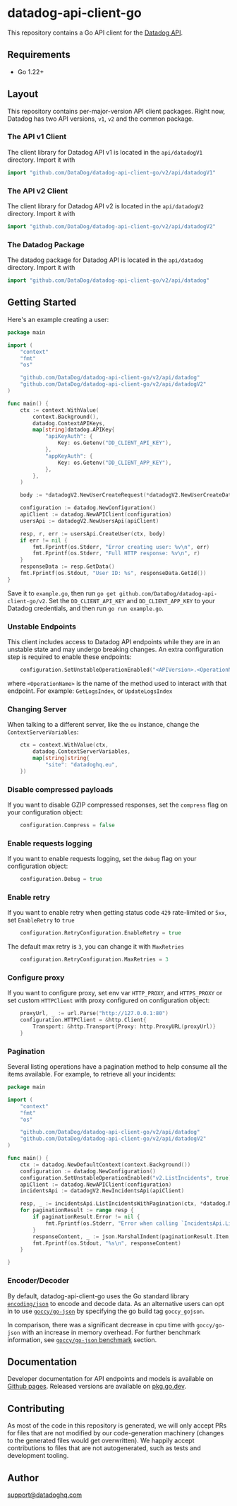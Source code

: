 # datadog-api-client-go

This repository contains a Go API client for the [Datadog API](https://docs.datadoghq.com/api/).

## Requirements

- Go 1.22+

## Layout

This repository contains per-major-version API client packages. Right
now, Datadog has two API versions, `v1`, `v2` and the common package.

### The API v1 Client

The client library for Datadog API v1 is located in the `api/datadogV1` directory. Import it with

```go
import "github.com/DataDog/datadog-api-client-go/v2/api/datadogV1"
```

### The API v2 Client

The client library for Datadog API v2 is located in the `api/datadogV2` directory. Import it with

```go
import "github.com/DataDog/datadog-api-client-go/v2/api/datadogV2"
```

### The Datadog Package

The datadog package for Datadog API is located in the `api/datadog` directory. Import it with

```go
import "github.com/DataDog/datadog-api-client-go/v2/api/datadog"
```

## Getting Started

Here's an example creating a user:

```go
package main

import (
    "context"
    "fmt"
    "os"

    "github.com/DataDog/datadog-api-client-go/v2/api/datadog"
    "github.com/DataDog/datadog-api-client-go/v2/api/datadogV2"
)

func main() {
    ctx := context.WithValue(
        context.Background(),
        datadog.ContextAPIKeys,
        map[string]datadog.APIKey{
            "apiKeyAuth": {
                Key: os.Getenv("DD_CLIENT_API_KEY"),
            },
            "appKeyAuth": {
                Key: os.Getenv("DD_CLIENT_APP_KEY"),
            },
        },
    )

    body := *datadogV2.NewUserCreateRequest(*datadogV2.NewUserCreateData(*datadogV2.NewUserCreateAttributes("jane.doe@example.com"), datadogV2.UsersType("users")))

    configuration := datadog.NewConfiguration()
    apiClient := datadog.NewAPIClient(configuration)
    usersApi := datadogV2.NewUsersApi(apiClient)

    resp, r, err := usersApi.CreateUser(ctx, body)
    if err != nil {
        fmt.Fprintf(os.Stderr, "Error creating user: %v\n", err)
        fmt.Fprintf(os.Stderr, "Full HTTP response: %v\n", r)
    }
    responseData := resp.GetData()
    fmt.Fprintf(os.Stdout, "User ID: %s", responseData.GetId())
}
```

Save it to `example.go`, then run `go get github.com/DataDog/datadog-api-client-go/v2`.
Set the `DD_CLIENT_API_KEY` and `DD_CLIENT_APP_KEY` to your Datadog
credentials, and then run `go run example.go`.

### Unstable Endpoints

This client includes access to Datadog API endpoints while they are in an unstable state and may undergo breaking changes. An extra configuration step is required to enable these endpoints:

```go
    configuration.SetUnstableOperationEnabled("<APIVersion>.<OperationName>", true)
```

where `<OperationName>` is the name of the method used to interact with that endpoint. For example: `GetLogsIndex`, or `UpdateLogsIndex`

### Changing Server

When talking to a different server, like the `eu` instance, change the `ContextServerVariables`:

```go
    ctx = context.WithValue(ctx,
        datadog.ContextServerVariables,
        map[string]string{
            "site": "datadoghq.eu",
    })
```

### Disable compressed payloads

If you want to disable GZIP compressed responses, set the `compress` flag
on your configuration object:

```go
    configuration.Compress = false
```

### Enable requests logging

If you want to enable requests logging, set the `debug` flag on your configuration object:

```go
    configuration.Debug = true
```

### Enable retry

If you want to enable retry when getting status code `429` rate-limited or `5xx`, set `EnableRetry` to `true`

```go
    configuration.RetryConfiguration.EnableRetry = true
```

The default max retry is `3`, you can change it with `MaxRetries`

```go
    configuration.RetryConfiguration.MaxRetries = 3
```

### Configure proxy

If you want to configure proxy, set env var `HTTP_PROXY`, and `HTTPS_PROXY` or set custom
`HTTPClient` with proxy configured on configuration object:

```go
    proxyUrl, _ := url.Parse("http://127.0.0.1:80")
    configuration.HTTPClient = &http.Client{
        Transport: &http.Transport{Proxy: http.ProxyURL(proxyUrl)}
    }
```

### Pagination

Several listing operations have a pagination method to help consume all the items available.
For example, to retrieve all your incidents:

```go
package main

import (
	"context"
	"fmt"
	"os"

	"github.com/DataDog/datadog-api-client-go/v2/api/datadog"
	"github.com/DataDog/datadog-api-client-go/v2/api/datadogV2"
)

func main() {
	ctx := datadog.NewDefaultContext(context.Background())
	configuration := datadog.NewConfiguration()
	configuration.SetUnstableOperationEnabled("v2.ListIncidents", true)
	apiClient := datadog.NewAPIClient(configuration)
	incidentsApi := datadogV2.NewIncidentsApi(apiClient)

	resp, _ := incidentsApi.ListIncidentsWithPagination(ctx, *datadog.NewListIncidentsOptionalParameters())
	for paginationResult := range resp {
		if paginationResult.Error != nil {
			fmt.Fprintf(os.Stderr, "Error when calling `IncidentsApi.ListIncidentsWithPagination`: %v\n", paginationResult.Error)
		}
		responseContent, _ := json.MarshalIndent(paginationResult.Item, "", "  ")
		fmt.Fprintf(os.Stdout, "%s\n", responseContent)
	}

}
```

### Encoder/Decoder

By default, datadog-api-client-go uses the Go standard library [`encoding/json`](https://pkg.go.dev/encoding/json) to encode and decode data. As an alternative users can opt in to use [`goccy/go-json`](https://github.com/goccy/go-json) by specifying the go build tag `goccy_gojson`.

In comparison, there was a significant decrease in cpu time with `goccy/go-json` with an increase in memory overhead. For further benchmark information, see [`goccy/go-json` benchmark](https://github.com/goccy/go-json#benchmarks) section.

## Documentation

Developer documentation for API endpoints and models is available on [Github pages](https://datadoghq.dev/datadog-api-client-go/pkg/github.com/DataDog/datadog-api-client-go/v2/).
Released versions are available on [pkg.go.dev](https://pkg.go.dev/github.com/DataDog/datadog-api-client-go/v2).

## Contributing

As most of the code in this repository is generated, we will only accept PRs for files
that are not modified by our code-generation machinery (changes to the generated files
would get overwritten). We happily accept contributions to files that are not autogenerated,
such as tests and development tooling.

## Author

support@datadoghq.com
